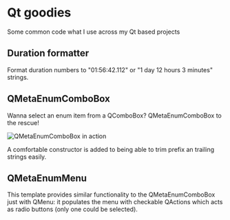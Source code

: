 # Qt goodies

Some common code what I use across my Qt based projects

## Duration formatter

Format duration numbers to "01:56:42.112" or "1 day 12 hours 3 minutes" strings.

## QMetaEnumComboBox

Wanna select an enum item from a QComboBox? QMetaEnumComboBox to the rescue!

![QMetaEnumComboBox in action](https://raw.githubusercontent.com/martonmiklos/qt_goodies/master/images/qmetaenumcombobox_example.png)

A comfortable constructor is added to being able to trim prefix an trailing strings easily.


## QMetaEnumMenu

This template provides similar functionality to the QMetaEnumComboBox just with QMenu: it populates the menu with checkable QActions which acts as radio buttons (only one could be selected).
